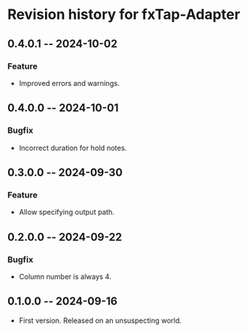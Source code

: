 # Revision history for fxTap-Adapter

## 0.4.0.1 -- 2024-10-02

### Feature

* Improved errors and warnings.

## 0.4.0.0 -- 2024-10-01

### Bugfix

* Incorrect duration for hold notes.

## 0.3.0.0 -- 2024-09-30

### Feature

* Allow specifying output path.

## 0.2.0.0 -- 2024-09-22

### Bugfix

* Column number is always 4.

## 0.1.0.0 -- 2024-09-16

* First version. Released on an unsuspecting world.

